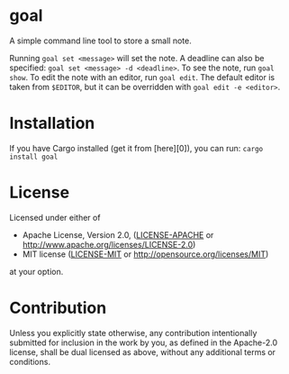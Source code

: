 # goal

A simple command line tool to store a small note.

Running `goal set <message>` will set the note. A deadline can also be specified: `goal set
<message> -d <deadline>`. To see the note, run `goal show`. To edit the note with an editor, run
`goal edit`. The default editor is taken from `$EDITOR`, but it can be overridden with `goal edit -e
<editor>`.

# Installation

If you have Cargo installed (get it from [here][0]), you can run:
`cargo install goal`

# License

Licensed under either of

 * Apache License, Version 2.0, ([LICENSE-APACHE](LICENSE-APACHE) or http://www.apache.org/licenses/LICENSE-2.0)
 * MIT license ([LICENSE-MIT](LICENSE-MIT) or http://opensource.org/licenses/MIT)

at your option.

# Contribution

Unless you explicitly state otherwise, any contribution intentionally submitted
for inclusion in the work by you, as defined in the Apache-2.0 license, shall be dual licensed as above, without any
additional terms or conditions.
